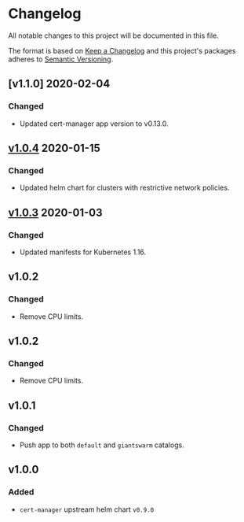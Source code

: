 # Changelog

All notable changes to this project will be documented in this file.

The format is based on [Keep a Changelog](http://keepachangelog.com/en/1.0.0/)
and this project's packages adheres to [Semantic Versioning](http://semver.org/spec/v2.0.0.html).

## [v1.1.0] 2020-02-04

### Changed

- Updated cert-manager app version to v0.13.0.

## [v1.0.4] 2020-01-15

### Changed

- Updated helm chart for clusters with restrictive network policies.

## [v1.0.3] 2020-01-03

### Changed

- Updated manifests for Kubernetes 1.16.

## v1.0.2

### Changed

- Remove CPU limits.

## v1.0.2

### Changed

- Remove CPU limits.

## v1.0.1

### Changed

- Push app to both `default` and `giantswarm` catalogs.

## v1.0.0

### Added

- `cert-manager` upstream helm chart `v0.9.0`

[v1.0.4]: https://github.com/giantswarm/cert-manager-app/pull/9
[v1.0.3]: https://github.com/giantswarm/cert-manager-app/pull/6
